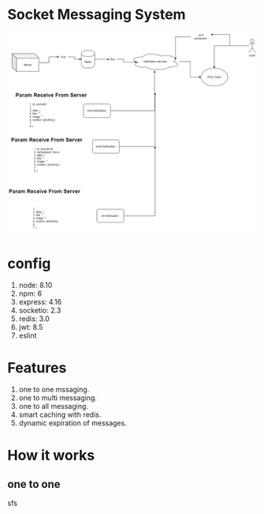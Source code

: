 
# Socket Messaging System

!["Socket.png"](socket.png)

# config

1. node: 8.10
2. npm: 6
3. express: 4.16
4. socketio: 2.3
5. redis: 3.0
6. jwt: 8.5
7. eslint

# Features

1. one to one mssaging.
2. one to multi messaging.
3. one to all messaging.
4. smart caching with redis.
5. dynamic expiration of messages.

# How it works

## one to one

sfs
